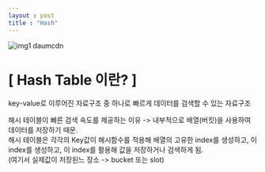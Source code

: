 ```yaml
---
layout : post
title : "Hash"
---
```


![img1 daumcdn](https://user-images.githubusercontent.com/90206705/148952795-fbc17000-7930-4d1d-b07a-7972cb3f40a6.png)

# [ Hash Table 이란? ] 
key-value로 이루어진 자료구조 중 하나로 빠르게 데이터를 검색할 수 있는 자료구조

해시 테이블이 빠른 검색 속도를 제공하는 이유 -> 내부적으로 배열(버킷)을 사용하여 데이터를 저장하기 때문.
<br/>해시 테이블은 각각의 Key값이 해시함수를 적용해 배열의 고유한 index를 생성하고, 이 index를 생성하고, 이 index를 활용해 값을 저장하거나 검색하게 됨.
<br/>(여기서 실제값이 저장된느 장소 -> bucket 또는 slot)

